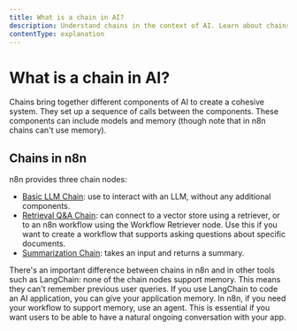 ```yaml
---
title: What is a chain in AI?
description: Understand chains in the context of AI. Learn about chains in n8n.
contentType: explanation
---
```


# What is a chain in AI?

Chains bring together different components of AI to create a cohesive system. They set up a sequence of calls between the components. These components can include models and memory (though note that in n8n chains can't use memory).


## Chains in n8n

n8n provides three chain nodes:

* [Basic LLM Chain](/integrations/builtin/cluster-nodes/root-nodes/n8n-nodes-langchain.chainllm/): use to interact with an LLM, without any additional components.
* [Retrieval Q&A Chain](/integrations/builtin/cluster-nodes/root-nodes/n8n-nodes-langchain.chainretrievalqa/): can connect to a vector store using a retriever, or to an n8n workflow using the Workflow Retriever node. Use this if you want to create a workflow that supports asking questions about specific documents.
* [Summarization Chain](/integrations/builtin/cluster-nodes/root-nodes/n8n-nodes-langchain.chainsummarization/): takes an input and returns a summary.

There's an important difference between chains in n8n and in other tools such as LangChain: none of the chain nodes support memory. This means they can't remember previous user queries. If you use LangChain to code an AI application, you can give your application memory. In n8n, if you need your workflow to support memory, use an agent. This is essential if you want users to be able to have a natural ongoing conversation with your app.
